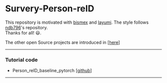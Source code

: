 # Survery-Person-reID
This repository is motivated with [bismex](https://github.com/bismex/Awesome-person-re-identification) and [layumi](https://github.com/layumi/Person_reID_baseline_pytorch). The style follows [ndb796](https://github.com/ndb796/Deep-Learning-Paper-Review-and-Practice)'s repository. <br/> Thanks for all! :smiley:. <br/> 

The other open Source projects are introduced in [[here](https://awesomeopensource.com/projects/person-reid)]


---
### Tutorial code 
* Person_reID_baseline_pytorch [[github](https://github.com/layumi/Person_reID_baseline_pytorch)]


---
